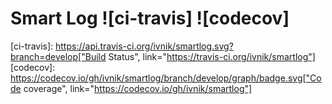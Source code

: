 # Smart Log ![ci-travis] ![codecov]

[ci-travis]: https://api.travis-ci.org/ivnik/smartlog.svg?branch=develop["Build Status", link="https://travis-ci.org/ivnik/smartlog"]
[codecov]: https://codecov.io/gh/ivnik/smartlog/branch/develop/graph/badge.svg["Code coverage", link="https://codecov.io/gh/ivnik/smartlog"]